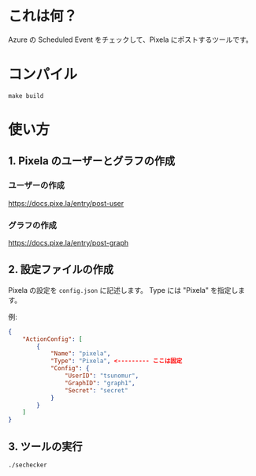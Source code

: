 # これは何？

Azure の Scheduled Event をチェックして、Pixela にポストするツールです。

# コンパイル

```console
make build
```

# 使い方

## 1. Pixela のユーザーとグラフの作成

### ユーザーの作成

https://docs.pixe.la/entry/post-user

### グラフの作成

https://docs.pixe.la/entry/post-graph

## 2. 設定ファイルの作成

Pixela の設定を `config.json` に記述します。
Type には "Pixela" を指定します。

例:
```json
{
	"ActionConfig": [
		{
			"Name": "pixela",
			"Type": "Pixela", <--------- ここは固定
			"Config": {
				"UserID": "tsunomur",
				"GraphID": "graph1",
				"Secret": "secret"
			}
		}
	]
}
```

## 3. ツールの実行

```bash
./sechecker
```